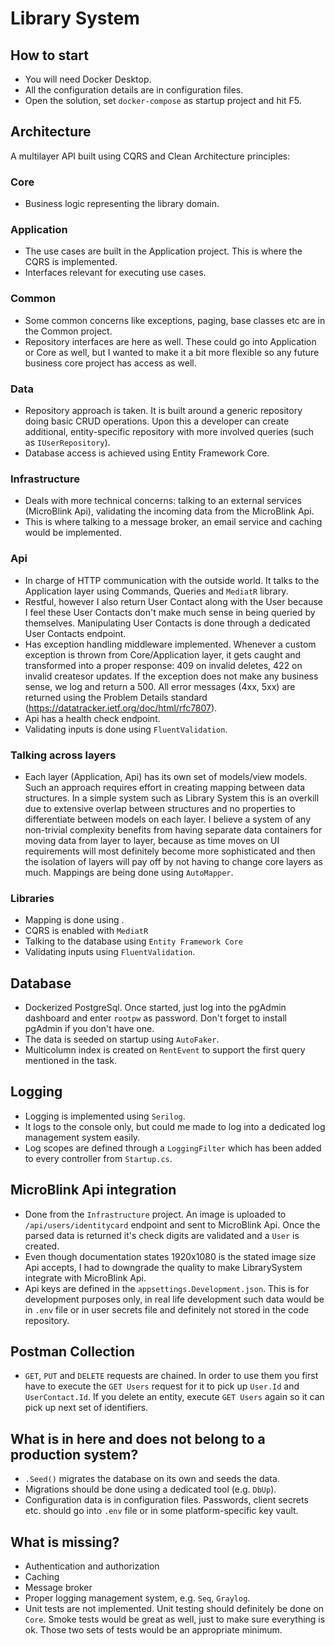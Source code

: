 # Library System

## How to start

- You will need Docker Desktop.
- All the configuration details are in configuration files.
- Open the solution, set `docker-compose` as startup project and hit F5.

## Architecture

A multilayer API built using CQRS and Clean Architecture principles:

### Core

- Business logic representing the library domain.

### Application

- The use cases are built in the Application project. This is where the CQRS is implemented.
- Interfaces relevant for executing use cases.

### Common

- Some common concerns like exceptions, paging, base classes etc are in the Common project.
- Repository interfaces are here as well. These could go into Application or Core as well, but I wanted to make it a bit more flexible so any future business core project has access as well.

### Data

- Repository approach is taken. It is built around a generic repository doing basic CRUD operations. Upon this a developer can create additional, entity-specific repository with more involved queries (such as `IUserRepository`).
- Database access is achieved using Entity Framework Core.

### Infrastructure

- Deals with more technical concerns: talking to an external services (MicroBlink Api), validating the incoming data from the MicroBlink Api.
- This is where talking to a message broker, an email service and caching would be implemented.

### Api

- In charge of HTTP communication with the outside world. It talks to the Application layer using Commands, Queries and `MediatR` library.
- Restful, however I also return User Contact along with the User because I feel these User Contacts don't make much sense in being queried by themselves. Manipulating User Contacts is done through a dedicated User Contacts endpoint.
- Has exception handling middleware implemented. Whenever a custom exception is thrown from Core/Application layer, it gets caught and transformed into a proper response: 409 on invalid deletes, 422 on invalid createsor updates. If the exception does not make any business sense, we log and return a 500. All error messages (4xx, 5xx) are returned using the Problem Details standard (https://datatracker.ietf.org/doc/html/rfc7807).
- Api has a health check endpoint.
- Validating inputs is done using `FluentValidation`.

### Talking across layers

- Each layer (Application, Api) has its own set of models/view models. Such an approach requires effort in creating mapping between data structures. In a simple system such as Library System this is an overkill due to extensive overlap between structures and no properties to differentiate between models on each layer. I believe a system of any non-trivial complexity benefits from having separate data containers for moving data from layer to layer, because as time moves on UI requirements will most definitely become more sophisticated and then the isolation of layers will pay off by not having to change core layers as much. Mappings are being done using `AutoMapper`.

### Libraries

- Mapping is done using .
- CQRS is enabled with `MediatR`
- Talking to the database using `Entity Framework Core`
- Validating inputs using `FluentValidation`.

## Database

- Dockerized PostgreSql. Once started, just log into the pgAdmin dashboard and enter `rootpw` as password. Don't forget to install pgAdmin if you don't have one.
- The data is seeded on startup using `AutoFaker`.
- Multicolumn index is created on `RentEvent` to support the first query mentioned in the task.

## Logging

- Logging is implemented using `Serilog`.
- It logs to the console only, but could me made to log into a dedicated log management system easily.
- Log scopes are defined through a `LoggingFilter` which has been added to every controller from `Startup.cs`.

## MicroBlink Api integration

- Done from the `Infrastructure` project. An image is uploaded to `/api/users/identitycard` endpoint and sent to MicroBlink Api. Once the parsed data is returned it's check digits are validated and a `User` is created.
- Even though documentation states 1920x1080 is the stated image size Api accepts, I had to downgrade the quality to make LibrarySystem integrate with MicroBlink Api.
- Api keys are defined in the `appsettings.Development.json`. This is for development purposes only, in real life development such data would be in `.env` file or in user secrets file and definitely not stored in the code repository.

## Postman Collection

- `GET`, `PUT` and `DELETE` requests are chained. In order to use them you first have to execute the `GET Users` request for it to pick up `User.Id` and `UserContact.Id`. If you delete an entity, execute `GET Users` again so it can pick up next set of identifiers.

## What is in here and does not belong to a production system?

- `.Seed()` migrates the database on its own and seeds the data.
- Migrations should be done using a dedicated tool (e.g. `DbUp`).
- Configuration data is in configuration files. Passwords, client secrets etc. should go into `.env` file or in some platform-specific key vault.

## What is missing?

- Authentication and authorization
- Caching
- Message broker
- Proper logging management system, e.g. `Seq`, `Graylog`.
- Unit tests are not implemented. Unit testing should definitely be done on `Core`. Smoke tests would be great as well, just to make sure everything is ok. Those two sets of tests would be an appropriate minimum.
